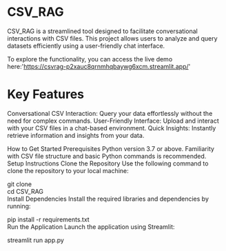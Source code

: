 # CSV_RAG
CSV_RAG is a streamlined tool designed to facilitate conversational interactions with CSV files. This project allows users to analyze and query datasets efficiently using a user-friendly chat interface.

To explore the functionality, you can access the live demo here:'https://csvrag-p2xauc8qrnmhqbaywg6xcm.streamlit.app/'

# Key Features
Conversational CSV Interaction: Query your data effortlessly without the need for complex commands.
User-Friendly Interface: Upload and interact with your CSV files in a chat-based environment.
Quick Insights: Instantly retrieve information and insights from your data.

How to Get Started
Prerequisites
Python version 3.7 or above.
Familiarity with CSV file structure and basic Python commands is recommended.
Setup Instructions
Clone the Repository
Use the following command to clone the repository to your local machine:


git clone <repository-link>  
cd CSV_RAG  
Install Dependencies
Install the required libraries and dependencies by running:


pip install -r requirements.txt  
Run the Application
Launch the application using Streamlit:

streamlit run app.py  
